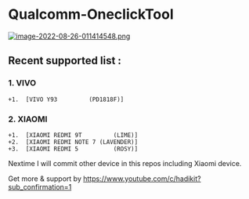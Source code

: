 # Qualcomm-OneclickTool

[![image-2022-08-26-011414548.png](https://i.postimg.cc/mrK7Zb0K/image-2022-08-26-011414548.png)](https://postimg.cc/94tDJjXB)

## Recent supported list :

### 1. VIVO 
```
+1.  [VIVO Y93         (PD1818F)]
```

### 2. XIAOMI
```
+1.  [XIAOMI REDMI 9T         (LIME)]
+2.  [XIAOMI REDMI NOTE 7 (LAVENDER)]
+3.  [XIAOMI REDMI 5          (ROSY)]
```

Nextime I will commit other device in this repos including Xiaomi device.

Get more & support by
https://www.youtube.com/c/hadikit?sub_confirmation=1
